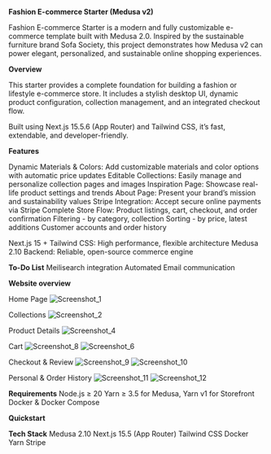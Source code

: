 **Fashion E-commerce Starter (Medusa v2)**

Fashion E-commerce Starter is a modern and fully customizable e-commerce template built with Medusa 2.0.
Inspired by the sustainable furniture brand Sofa Society, this project demonstrates how Medusa v2 can power elegant, personalized, and sustainable online shopping experiences.

**Overview**

This starter provides a complete foundation for building a fashion or lifestyle e-commerce store.
It includes a stylish desktop UI, dynamic product configuration, collection management, and an integrated checkout flow.

Built using Next.js 15.5.6 (App Router) and Tailwind CSS, it’s fast, extendable, and developer-friendly.

**Features**

Dynamic Materials & Colors: Add customizable materials and color options with automatic price updates
Editable Collections: Easily manage and personalize collection pages and images
Inspiration Page: Showcase real-life product settings and trends
About Page: Present your brand’s mission and sustainability values
Stripe Integration: Accept secure online payments via Stripe
Complete Store Flow: Product listings, cart, checkout, and order confirmation
Filtering - by category, collection
Sorting - by price, latest additions
Customer accounts and order history

Next.js 15 + Tailwind CSS: High performance, flexible architecture
Medusa 2.10 Backend: Reliable, open-source commerce engine

**To-Do List**
Meilisearch integration
Automated Email communication

**Website overview**

Home Page
![Screenshot_1](https://github.com/user-attachments/assets/5f504cff-cd5f-42a6-b15d-f78275cb2ac5)

Collections
![Screenshot_2](https://github.com/user-attachments/assets/f93027b9-3752-415a-add4-5bab3457d2dc)

Product Details
![Screenshot_4](https://github.com/user-attachments/assets/21a2a4f9-4195-403e-907b-a57ae38d2321)

Cart
![Screenshot_8](https://github.com/user-attachments/assets/022b0ef5-722d-4d5a-86b8-b10bd868ade2)
![Screenshot_6](https://github.com/user-attachments/assets/c928172f-a2c1-47fe-98ff-03edcae35d67)

Checkout & Review
![Screenshot_9](https://github.com/user-attachments/assets/23fcfb74-8e3b-4b31-8af2-72ad876d1d70)
![Screenshot_10](https://github.com/user-attachments/assets/abca7af4-9836-45c9-b33e-1968c26b65a3)

Personal & Order History
![Screenshot_11](https://github.com/user-attachments/assets/3c78ecd1-b3d8-424c-a130-0a1475d90d19)
![Screenshot_12](https://github.com/user-attachments/assets/1aee4f0e-bd7c-4b3d-8dbc-4dce089c97c7)


**Requirements**
Node.js ≥ 20
Yarn ≥ 3.5 for Medusa, Yarn v1 for Storefront
Docker & Docker Compose

**Quickstart**

**Tech Stack**
Medusa 2.10
Next.js 15.5 (App Router)
Tailwind CSS
Docker
Yarn
Stripe
